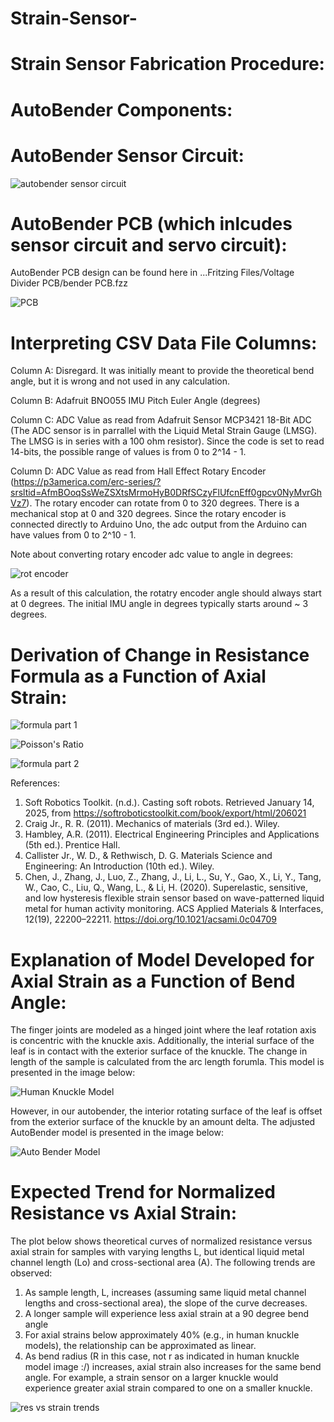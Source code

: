 # Strain-Sensor-

# Strain Sensor Fabrication Procedure:

# AutoBender Components:



# AutoBender Sensor Circuit:

![autobender sensor circuit](https://github.com/user-attachments/assets/f643499c-9904-4688-a8c6-9883a8adff69)

# AutoBender PCB (which inlcudes sensor circuit and servo circuit):

AutoBender PCB design can be found here in ...Fritzing Files/Voltage Divider PCB/bender PCB.fzz

![PCB](https://github.com/user-attachments/assets/a126f138-78ca-4e72-94fe-fe21de270227)


# Interpreting CSV Data File Columns:

Column A:  Disregard.  It was initially meant to provide the theoretical bend angle, but it is wrong and not used in any calculation.

Column B:  Adafruit BNO055 IMU Pitch Euler Angle (degrees)

Column C:  ADC Value as read from Adafruit Sensor MCP3421 18-Bit ADC (The ADC sensor is in parrallel with the Liquid Metal Strain Gauge (LMSG).  The LMSG is in series 			with a 100 ohm resistor).  Since the code is set to read 14-bits, the possible range of values is from 0 to 2^14 - 1.

Column D:  ADC Value as read from Hall Effect Rotary Encoder (https://p3america.com/erc-series/?srsltid=AfmBOoqSsWeZSXtsMrmoHyB0DRfSCzyFlUfcnEff0gpcv0NyMvrGhVz7).  The 		rotary encoder can rotate from 0 to 320 degrees.  There is a mechanical stop at 0 and 320 degrees.  Since the rotary encoder is connected directly to 			Arduino Uno, the adc output from the Arduino can have values from 0 to 2^10 - 1.  

Note about converting rotary encoder adc value to angle in degrees:  

![rot encoder](https://github.com/user-attachments/assets/7d459cf2-2cbf-4c0e-9d99-0efad03670a0)

As a result of this calculation, the rotatry encoder angle should always start at 0 degrees.  The initial IMU angle in degrees typically starts around ~ 3 degrees.  


# Derivation of Change in Resistance Formula as a Function of Axial Strain:

![formula part 1](https://github.com/user-attachments/assets/0d268b8c-dba1-49ee-b6d9-f33db160800e)


![Poisson's Ratio](https://github.com/user-attachments/assets/21063726-7ad0-4903-adce-4f93755d61b2)


![formula part 2](https://github.com/user-attachments/assets/61505956-694a-480d-be09-1cd1001e062b)


References:  

1. Soft Robotics Toolkit. (n.d.). Casting soft robots. Retrieved January 14, 2025, 
	from https://softroboticstoolkit.com/book/export/html/206021
2. Craig Jr., R. R. (2011). Mechanics of materials (3rd ed.). Wiley.
3. Hambley, A.R. (2011). Electrical Engineering Principles and Applications (5th ed.).  Prentice Hall.
4. Callister Jr., W. D., & Rethwisch, D. G.  Materials Science and Engineering: An Introduction (10th ed.).  Wiley.
5. Chen, J., Zhang, J., Luo, Z., Zhang, J., Li, L., Su, Y., Gao, X., Li, Y., Tang, W., Cao, C., Liu, Q., Wang, L., & Li, H. (2020). 
	Superelastic, sensitive, and low hysteresis flexible strain sensor based on wave-patterned liquid metal for 
	human activity monitoring. ACS Applied Materials & Interfaces, 12(19), 22200–22211. 
	https://doi.org/10.1021/acsami.0c04709

# Explanation of Model Developed for Axial Strain as a Function of Bend Angle:

The finger joints are modeled as a hinged joint where the leaf rotation axis is concentric with the knuckle axis.  Additionally, the interial surface of the leaf is in contact with the exterior surface of the knuckle.  The change in length of the sample is calculated from the arc length forumla. This model is presented in the image below:

![Human Knuckle Model](https://github.com/user-attachments/assets/11474a39-39c7-4457-9c3a-eb9dbaa327fb)


However, in our autobender, the interior rotating surface of the leaf is offset from the exterior surface of the knuckle by an amount delta.  The adjusted AutoBender model is presented in the image below:  

![Auto Bender Model](https://github.com/user-attachments/assets/c1693872-65de-482c-af7a-460ffc5fbb39)

# Expected Trend for Normalized Resistance vs Axial Strain:

The plot below shows theoretical curves of normalized resistance versus axial strain for samples with varying lengths L, but identical liquid metal channel length (Lo) and cross-sectional area (A). The following trends are observed:

1.  As sample length, L, increases (assuming same liquid metal channel lengths and cross-sectional area), the slope of the curve decreases.
2.  A longer sample will experience less axial strain at a 90 degree bend angle
3.  For axial strains below approximately 40% (e.g., in human knuckle models), the relationship can be approximated as linear.
4.  As bend radius (R in this case, not r as indicated in human knuckle model image :/) increases, axial strain also increases for the same bend angle. For example, a strain sensor on a larger knuckle would experience greater axial strain compared to one on a smaller knuckle.  

![res vs strain trends](https://github.com/user-attachments/assets/f88a247b-96f5-4efe-886f-15be79454da8)






